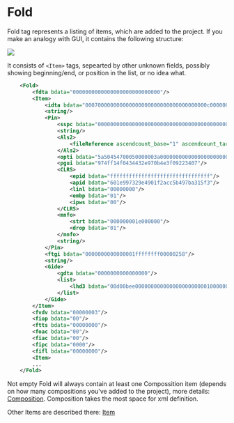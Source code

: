 # Fold

Fold tag represents a listing of items, which are added to the project. If you make an analogy with GUI, it contains the following structure:

![](https://cdn.discordapp.com/attachments/144520318898143232/403631610915979264/unknown.png)

It consists of `<Item>` tags, sepearted by other unknown fields, possibly showing beginning/end, or position in the list, or no idea what.

```xml
    <Fold>
        <fdta bdata="0000000000000000000000000000"/>
        <Item>
            <idta bdata="000700000000000000000000000000000000000c000000300000000000000000000000000000000000000000000000000000000000000000000005000000000000000000000000000000000000000000d655bb34"/>
            <string/>
            <Pin>
                <sspc bdata="000000000000000000000000000000000000000000005a5045470000000000000500000002d00000000000000258000000000000025800000000000000000018010100000000000000030000000000010000000000000000000000000000000000000000000000000000000000000000002000000000d655bb340000000c0000000100000000000000000001000000010000000000000000000000000000000800000000000000000000000000000000000000000000000000000000ffffffffffffffff0000000100020000000000000009f20b01000000000000000000"/>
                <string/>
                <Als2>
                    <fileReference ascendcount_base="1" ascendcount_target="3" fullpath="D:\Projects\ae-test\nexrender-boilerplate-master\assets\2016-aug-deep.jpg" platform="Win" server_name="inlife-pc" server_volume_name="HDD" target_is_folder="0"/>
                </Als2>
                <opti bdata="5a50454700050000003a00000000000000000000000000000000000000004745504affffffff5241572001000000010000000000000000000000"/>
                <pgui bdata="974ff14f0434432e970b4e3f09223407"/>
                <CLRS>
                    <epid bdata="ffffffffffffffffffffffffffffffff"/>
                    <apid bdata="601e997329e4901f2acc5b497ba315f3"/>
                    <linl bdata="00000000"/>
                    <embp bdata="01"/>
                    <ipws bdata="00"/>
                </CLRS>
                <mnfo>
                    <strt bdata="000000001e000000"/>
                    <drop bdata="01"/>
                </mnfo>
                <string/>
            </Pin>
            <ftgi bdata="0000000000000001ffffffff00000258"/>
            <string/>
            <Gide>
                <gdta bdata="0000000000000000"/>
                <list>
                    <lhd3 bdata="00d00bee000000000000000000000001000000100000000200000001000000020000000000000000000000000000000000000000"/>
                </list>
            </Gide>
        </Item>
        <fvdv bdata="00000003"/>
        <fiop bdata="00"/>
        <ftts bdata="00000000"/>
        <foac bdata="00"/>
        <fiac bdata="00"/>
        <fipc bdata="0000"/>
        <fifl bdata="00000000"/>
        <Item>
        ...
    </Fold>
```

Not empty Fold will always contain at least one Compossition item (depends on how many compositions you've added to the project), more details: [Composition](composition.md).
Composition takes the most space for xml definition.

Other Items are described there: [Item](item.md)
